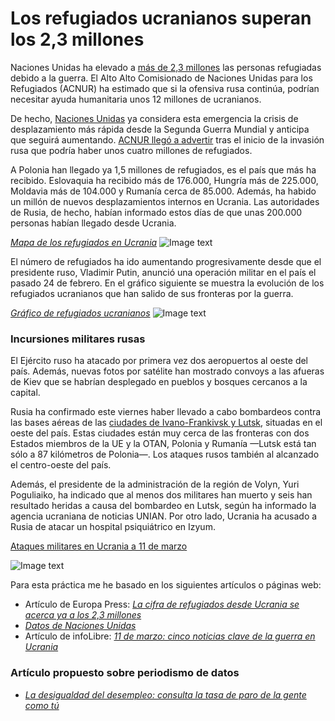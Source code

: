 # Los refugiados ucranianos superan los 2,3 millones

Naciones Unidas ha elevado a [más de 2,3 millones](http://data2.unhcr.org/en/situations/ukraine) las personas refugiadas debido a la guerra. El Alto Alto Comisionado de Naciones Unidas para los Refugiados (ACNUR) ha estimado que si la ofensiva rusa continúa, podrían necesitar ayuda humanitaria unos 12 millones de ucranianos. 

De hecho, [Naciones Unidas](http://data2.unhcr.org/en/situations/ukraine) ya considera esta emergencia la crisis de desplazamiento más rápida desde la Segunda Guerra Mundial y anticipa que seguirá aumentando. [ACNUR llegó a advertir](https://www.europapress.es/internacional/noticia-cifra-refugiados-ucrania-acerca-ya-23-millones-20220310103601.html) tras el inicio de la invasión rusa que podría haber unos cuatro millones de refugiados.

A Polonia han llegado ya 1,5 millones de refugiados, es el país que más ha recibido. Eslovaquia ha recibido más de 176.000, Hungría más de 225.000, Moldavia más de 104.000 y Rumanía cerca de 85.000. Además, ha habido un millón de nuevos desplazamientos internos en Ucrania. Las autoridades de Rusia, de hecho, habían informado estos días de que unas 200.000 personas habían llegado desde Ucrania.

*[Mapa de los refugiados en Ucrania](http://data2.unhcr.org/en/situations/ukraine)*
![Image text](https://github.com/AnabelCuevas/repositorio-anabelcuevas/blob/main/refugiados.png)

El número de refugiados ha ido aumentando progresivamente desde que el presidente ruso, Vladimir Putin, anunció una operación militar en el país el pasado 24 de febrero. En el gráfico siguiente se muestra la evolución de los refugiados ucranianos que han salido de sus fronteras por la guerra. 

*<a href="https://www.epdata.es/embed/fc5de9dc-3fe0-4cf3-8d89-dde1085c15cb/450 ">Gráfico de refugiados ucranianos</a>*
![Image text](https://github.com/AnabelCuevas/repositorio-anabelcuevas/blob/main/grafico.png)

### Incursiones militares rusas

El Ejército ruso ha atacado por primera vez dos aeropuertos al oeste del país. Además, nuevas fotos por satélite han mostrado convoys a las afueras de Kiev que se habrían desplegado en pueblos y bosques cercanos a la capital. 

Rusia ha confirmado este viernes haber llevado a cabo bombardeos contra las bases aéreas de las [ciudades de Ivano-Frankivsk y Lutsk](https://www.infolibre.es/internacional/11-marzo-cinco-noticias-clave-guerra-ucrania_1_1222096.html), situadas en el oeste del país. Estas ciudades están muy cerca de las fronteras con dos Estados miembros de la UE y la OTAN, Polonia y Rumanía —Lutsk está tan sólo a 87 kilómetros de Polonia—. Los ataques rusos también al alcanzado el centro-oeste del país. 

Además, el presidente de la administración de la región de Volyn, Yuri Poguliaiko, ha indicado que al menos dos militares han muerto y seis han resultado heridas a causa del bombardeo en Lutsk, según ha informado la agencia ucraniana de noticias UNIAN. Por otro lado, Ucrania ha acusado a Rusia de atacar un hospital psiquiátrico en Izyum.

[Ataques militares en Ucrania a 11 de marzo]( href="https://img.europapress.es/fotoweb/fotonoticia_20220228121855_9999_v22.webp)

![Image text](https://github.com/AnabelCuevas/repositorio-anabelcuevas/blob/main/ataques.png)

Para esta práctica me he basado en los siguientes artículos o páginas web:

- Artículo de Europa Press: *[La cifra de refugiados desde Ucrania se acerca ya a los 2,3 millones](https://www.europapress.es/internacional/noticia-cifra-refugiados-ucrania-acerca-ya-23-millones-20220310103601.html)*
- *[Datos de Naciones Unidas](http://data2.unhcr.org/en/situations/ukraine)*
- Artículo de infoLibre: *[11 de marzo: cinco noticias clave de la guerra en Ucrania](https://www.infolibre.es/internacional/11-marzo-cinco-noticias-clave-guerra-ucrania_1_1222096.html)*


### Artículo propuesto sobre periodismo de datos

- *[La desigualdad del desempleo: consulta la tasa de paro de la gente como tú](https://www.eldiario.es/datos/desigualdad-desempleo-consulta-tasa-paro-brecha-demografia-juvenil-genero-sur_1_8428008.html)*
